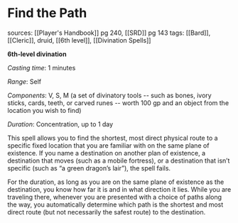 # Find the Path
sources: [[Player's Handbook]] pg 240, [[SRD]] pg 143
tags: [[Bard]], [[Cleric]], druid, [[6th level]], [[Divination Spells]]

**6th-level divination**

*Casting time*: 1 minutes

*Range*: Self

*Components*: V, S, M (a set of divinatory tools -- such as bones, ivory sticks, cards, teeth, or carved runes -- worth 100 gp and an object from the location you wish to find)

*Duration*: Concentration, up to 1 day

This spell allows you to find the shortest, most direct physical route to a specific fixed location that you are familiar with on the same plane of existence. If you name a destination on another plan of existence, a destination that moves (such as a mobile fortress), or a destination that isn’t specific (such as “a green dragon’s lair”), the spell fails.

For the duration, as long as you are on the same plane of existence as the destination, you know how far it is and in what direction it lies. While you are traveling there, whenever you are presented with a choice of paths along the way, you automatically determine which path is the shortest and most direct route (but not necessarily the safest route) to the destination.
